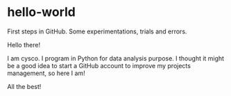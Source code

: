 # hello-world

First steps in GitHub. Some experimentations, trials and errors.

Hello there!

I am cysco. I program in Python for data analysis purpose.
I thought it might be a good idea to start a GitHub account to improve my projects management, so here I am!

All the best!

